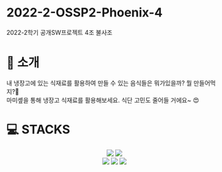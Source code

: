 # 2022-2-OSSP2-Phoenix-4
 
2022-2학기 공개SW프로젝트 4조 불사조

## <h1>👋 소개 </h1>

내 냉장고에 있는 식재료를 활용하여 만들 수 있는 음식들은 뭐가있을까? 뭘 만들어먹지?💜 <br>
마미솊을 통해 냉장고 식재료를 활용해보세요. 식단 고민도 줄어들 거에요~ 😍

## <h1>💻 STACKS</h1>
<div align=center> 
  <img src="https://img.shields.io/badge/java-007396?style=for-the-badge&logo=java&logoColor=white"> 
  <img src="https://img.shields.io/badge/spring-6DB33F?style=for-the-badge&logo=spring&logoColor=white"> 
 <br>
  <img src="https://img.shields.io/badge/html5-E34F26?style=for-the-badge&logo=html5&logoColor=white"> 
  <img src="https://img.shields.io/badge/css-1572B6?style=for-the-badge&logo=css3&logoColor=white"> 
  <img src="https://img.shields.io/badge/javascript-F7DF1E?style=for-the-badge&logo=javascript&logoColor=black"> 
</div>
